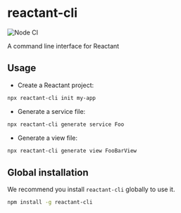 # reactant-cli

![Node CI](https://github.com/unadlib/reactant/workflows/Node%20CI/badge.svg)

A command line interface for Reactant

## Usage

* Create a Reactant project:

```sh
npx reactant-cli init my-app
```

* Generate a service file:

```sh
npx reactant-cli generate service Foo
```

* Generate a view file:

```sh
npx reactant-cli generate view FooBarView
```

## Global installation

We recommend you install `reactant-cli` globally to use it.

```sh
npm install -g reactant-cli
```
